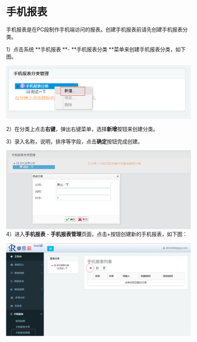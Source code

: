 # 手机报表

手机报表是在PC段制作手机端访问的报表。创建手机报表前请先创建手机报表分类。

1）点击系统 **手机报表 **- **手机报表分类 **菜单来创建手机报表分类，如下图。

![](/assets/import99.png)

2）在分类上点击**右键**，弹出右键菜单，选择**新增**按钮来创建分类。

3）录入名称，说明，排序等字段，点击**确定**按钮完成创建。

![](/assets/import29.png)4）进入**手机报表** - **手机报表管理**页面，点击+按钮创建新的手机报表，如下图：

![](/assets/import30.png)

